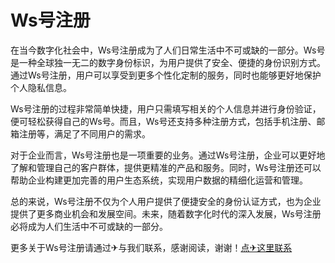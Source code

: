 # Ws号注册

在当今数字化社会中，Ws号注册成为了人们日常生活中不可或缺的一部分。Ws号是一种全球独一无二的数字身份标识，为用户提供了安全、便捷的身份识别方式。通过Ws号注册，用户可以享受到更多个性化定制的服务，同时也能够更好地保护个人隐私信息。

Ws号注册的过程非常简单快捷，用户只需填写相关的个人信息并进行身份验证，便可轻松获得自己的Ws号。而且，Ws号还支持多种注册方式，包括手机注册、邮箱注册等，满足了不同用户的需求。

对于企业而言，Ws号注册也是一项重要的业务。通过Ws号注册，企业可以更好地了解和管理自己的客户群体，提供更精准的产品和服务。同时，Ws号注册还可以帮助企业构建更加完善的用户生态系统，实现用户数据的精细化运营和管理。

总的来说，Ws号注册不仅为个人用户提供了便捷安全的身份认证方式，也为企业提供了更多商业机会和发展空间。未来，随着数字化时代的深入发展，Ws号注册必将成为人们生活中不可或缺的一部分。

更多关于Ws号注册请通过✈与我们联系，感谢阅读，谢谢！[点✈这里联系](https://sms.k02.cc)